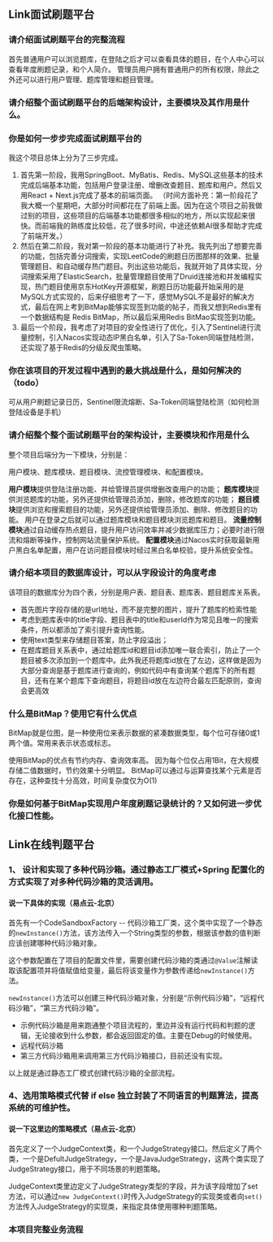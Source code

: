 ## Link面试刷题平台



### 请介绍面试刷题平台的完整流程

首先普通用户可以浏览题库，在登陆之后才可以查看具体的题目，在个人中心可以查看年度刷题记录，和个人简介。
管理员用户拥有普通用户的所有权限，除此之外还可以进行用户管理、题库管理和题目管理。

### 请介绍整个面试刷题平台的后端架构设计，主要模块及其作用是什么。

### 你是如何一步步完成面试刷题平台的

我这个项目总体上分为了三步完成。

1. 首先第一阶段，我用SpringBoot、MyBatis、Redis、MySQL这些基本的技术完成后端基本功能，包括用户登录注册、增删改查题目、题库和用户。然后又用React + Next.js完成了基本的前端页面。
   （时间方面补充：第一阶段花了我大概一个星期吧，大部分时间都花在了前端上面。因为在这个项目之前我做过别的项目，这些项目的后端基本功能都很多相似的地方，所以实现起来很快。而前端我的熟练度比较低，花了很多时间，中途还依赖AI很多帮助才完成了前端开发。）
2. 然后在第二阶段，我对第一阶段的基本功能进行了补充。我先列出了想要完善的功能，包括完善分词搜索，实现LeetCode的刷题日历图那样的效果、批量管理题目、和自动缓存热门题目。列出这些功能后，我就开始了具体实现，分词搜索采用了ElasticSearch，批量管理题目使用了Druid连接池和并发编程实现，热门题目使用京东HotKey开源框架，刷题日历功能最开始采用的是MySQL方式实现的，后来仔细思考了一下，感觉MySQL不是最好的解决方式，最后在网上考到BitMap能够实现签到功能的帖子，而我又想到Redis里有一个数据结构是 Redis BitMap，所以最后采用Redis BitMao实现签到功能。
3. 最后一个阶段，我考虑了对项目的安全性进行了优化，引入了Sentinel进行流量控制，引入Nacos实现动态IP黑白名单，引入了Sa-Token同端登陆检测，还实现了基于Redis的分级反爬虫策略。

### 你在该项目的开发过程中遇到的最大挑战是什么，是如何解决的（todo）

可从用户刷题记录日历，Sentinel限流熔断、Sa-Token同端登陆检测（如何检测登陆设备是手机）

### 请介绍整个整个面试刷题平台的架构设计，主要模块和作用是什么

整个项目后端分为一下模块，分别是：

用户模块、题库模块、题目模块、流控管理模块、和配置模块。

**用户模块**提供登陆注册功能、并给管理员提供增删改查用户的功能；
**题库模块**提供浏览题库的功能，另外还提供给管理员添加，删除，修改题库的功能；
**题目模块**提供浏览和搜索题目的功能，另外还提供给管理员添加、删除、修改题目的功能。
用户在登录之后就可以通过题库模块和题目模块浏览题库和题目。
**流量控制模块**通过自动缓存热点题目，提升用户访问效率并减少数据库压力；必要时进行限流和熔断等操作，控制网站流量保护系统。
**配置模块**通过Nacos实时获取最新用户黑白名单配置，用户在访问题目模块时经过黑白名单校验，提升系统安全性。

### 请介绍本项目的数据库设计，可以从字段设计的角度考虑

该项目的数据库分为四个表，分别是用户表、题目表、题库表、题目题库关系表。

- 首先图片字段存储的是url地址，而不是完整的图片，提升了题库的检索性能
- 考虑到题库表中的title字段、题目表中的title和userId作为常见且唯一的搜索条件，所以都添加了索引提升查询性能。
- 使用text类型来存储题目答案，防止字段溢出；
- 在题库题目关系表中，通过给题库id和题目id添加唯一联合索引，防止了一个题目被多次添加到一个题库中。此外我还将题库id放在了左边，这样做是因为大部分查询是基于题库进行查询的，例如代码中有查询某个题库下的所有题目，还有在某个题库下查询题目，将题目id放在左边符合最左匹配原则，查询会更高效

### 什么是BitMap？使用它有什么优点

BitMap就是位图，是一种使用位来表示数据的紧凑数据类型，每个位可存储0或1两个值。常用来表示状态或标志。

使用BitMap的优点有节约内存、查询效率高。
因为每个位仅占用1Bit，在大规模存储二值数据时，节约效果十分明显。
BitMap可以通过与运算查找某个元素是否存在，这种查找十分高效，时间复杂度仅为O(1)

### 你是如何基于BitMap实现用户年度刷题记录统计的？又如何进一步优化接口性能。



## Link在线判题平台

### 1、 设计和实现了多种代码沙箱。通过静态工厂模式+Spring 配置化的方式实现了对多种代码沙箱的灵活调用。

#### 说一下具体的实现（易点云-北京）

首先有一个CodeSandboxFactory -- 代码沙箱工厂类，这个类中实现了一个静态的`newInstance()`方法，该方法传入一个String类型的参数，根据该参数的值判断应该创建哪种代码沙箱对象。

这个参数配置在了项目的配置文件里，需要创建代码沙箱的类通过`@Value`注解读取该配置项并将值赋值给变量，最后将该变量作为参数传递给`newInstance()`方法。

`newInstance()`方法可以创建三种代码沙箱对象，分别是“示例代码沙箱”，“远程代码沙箱”，“第三方代码沙箱”。

- 示例代码沙箱是用来跑通整个项目流程的，里边并没有运行代码和判题的逻辑，无论接收到什么参数，都会返回固定的值。主要在Debug的时候使用。
- 远程代码沙箱
- 第三方代码沙箱用来调用第三方代码沙箱接口，目前还没有实现。

以上就是通过静态工厂模式创建代码沙箱的全部流程。

### 4、选用策略模式代替 if else 独立封装了不同语言的判题算法，提高系统的可维护性。

#### 说一下这里边的策略模式（易点云-北京）

首先定义了一个JudgeContext类，和一个JudgeStrategy接口。然后定义了两个类，一个是DefultJudgeStrategy，一个是JavaJudgeStrategy，这两个类实现了JudgeStrategy接口，用于不同场景的判题策略。

JudgeContext类里边定义了JudgeStrategy类型的字段，并为该字段增加了set方法，可以通过`new JudgeContext()`时传入JudgeStrategy的实现类或者向`set()`方法传入JudgeStrategy的实现类，来指定具体使用哪种判题策略。

### 本项目完整业务流程	

